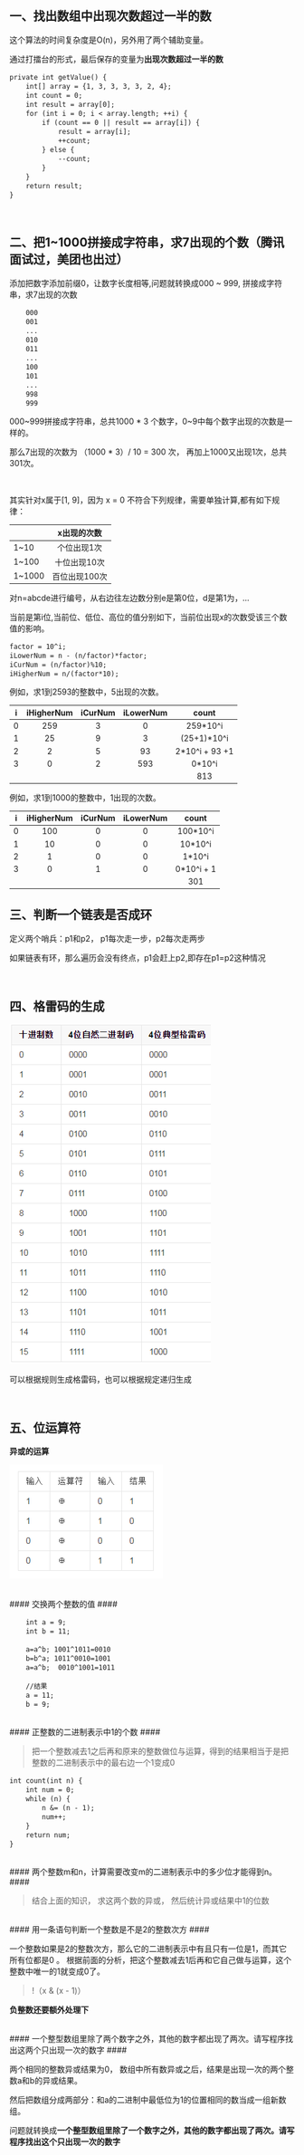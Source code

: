 ## 一、找出数组中出现次数超过一半的数 ##

这个算法的时间复杂度是O(n)，另外用了两个辅助变量。

通过打擂台的形式，最后保存的变量为**出现次数超过一半的数**

    private int getValue() {
        int[] array = {1, 3, 3, 3, 3, 2, 4};
        int count = 0;
        int result = array[0];
        for (int i = 0; i < array.length; ++i) {
            if (count == 0 || result == array[i]) {
                result = array[i];
                ++count;
            } else {
                --count;
            }
        }
        return result;
    }


<br/>

## 二、把1~1000拼接成字符串，求7出现的个数（腾讯面试过，美团也出过） ##

添加把数字添加前缀0，让数字长度相等,问题就转换成000 ~ 999, 拼接成字符串，求7出现的次数

        000
        001
        ...
        010
        011
        ...
        100
        101
        ...
        998
        999

000~999拼接成字符串，总共1000 * 3 个数字，0~9中每个数字出现的次数是一样的。

那么7出现的次数为 （1000 * 3）/ 10 = 300 次， 再加上1000又出现1次，总共301次。

<br/>

其实针对x属于[1, 9]，因为 x = 0 不符合下列规律，需要单独计算,都有如下规律：

|    |     x出现的次数      |
|----------|:-------------:|
| 1~10 |  个位出现1次 |
| 1~100 |    十位出现10次   |
|  1~1000 | 百位出现100次 |


对n=abcde进行编号，从右边往左边数分别e是第0位，d是第1为，...


当前是第i位,当前位、低位、高位的值分别如下，当前位出现x的次数受该三个数值的影响。

    factor = 10^i;
    iLowerNum = n - (n/factor)*factor;
    iCurNum = (n/factor)%10;
    iHigherNum = n/(factor*10);
    
例如，求1到2593的整数中，5出现的次数。


|  i  |     iHigherNum      |     iCurNum      |     iLowerNum      |     count      |
|----------|:-------------:|:-------------:|:-------------:|:-------------:|
| 0 | 259  | 3 |  0 |  259*10^i |
| 1 |  25 |  9 |  3 |  (25+1)*10^i |
| 2 |  2 |  5 |  93 |  2*10^i + 93 +1 |
| 3 | 0  |  2 |  593 |  0*10^i |
| |  |  |  |  813 |

例如，求1到1000的整数中，1出现的次数。


|  i  |     iHigherNum      |     iCurNum      |     iLowerNum      |     count      |
|----------|:-------------:|:-------------:|:-------------:|:-------------:|
| 0 | 100  | 0 |  0 |  100*10^i |
| 1 |  10 |  0 |  0 |  10*10^i |
| 2 |  1 |  0 |  0 |  1*10^i |
| 3 | 0  |  1 |  0 |  0*10^i + 1 |
| |  |  |  |  301 |



## 三、判断一个链表是否成环  ##

定义两个哨兵：p1和p2， p1每次走一步，p2每次走两步

如果链表有环，那么遍历会没有终点，p1会赶上p2,即存在p1=p2这种情况



<br/>

## 四、格雷码的生成  ##

![](../img/graycode.png)

可以根据规则生成格雷码，也可以根据规定递归生成




<br/>

## 五、位运算符  ##


**异或的运算**

![](../img/xor.png)

<br/>
#### 交换两个整数的值 ####


        int a = 9;
        int b = 11;

        a=a^b; 1001^1011=0010
        b=b^a; 1011^0010=1001
        a=a^b;  0010^1001=1011

        //结果
        a = 11;
        b = 9;

<br/>
#### 正整数的二进制表示中1的个数 ####

>把一个整数减去1之后再和原来的整数做位与运算，得到的结果相当于是把整数的二进制表示中的最右边一个1变成0

    int count(int n) {
        int num = 0;
        while (n) {
            n &= (n - 1);
            num++;
        }
        return num;
    }


<br/>
#### 两个整数m和n，计算需要改变m的二进制表示中的多少位才能得到n。 ####

> 结合上面的知识， 求这两个数的异或， 然后统计异或结果中1的位数



<br/>
#### 用一条语句判断一个整数是不是2的整数次方 ####

一个整数如果是2的整数次方，那么它的二进制表示中有且只有一位是1，而其它所有位都是0 。 根据前面的分析，把这个整数减去1后再和它自己做与运算，这个整数中唯一的1就变成0了。
>!（x & (x - 1)）

**负整数还要额外处理下**


<br/>
#### 一个整型数组里除了两个数字之外，其他的数字都出现了两次。请写程序找出这两个只出现一次的数字 ####

两个相同的整数异或结果为0， 数组中所有数异或之后，结果是出现一次的两个整数a和b的异或结果。

然后把数组分成两部分：和a的二进制中最低位为1的位置相同的数当成一组新数组。

问题就转换成**一个整型数组里除了一个数字之外，其他的数字都出现了两次。请写程序找出这个只出现一次的数字**